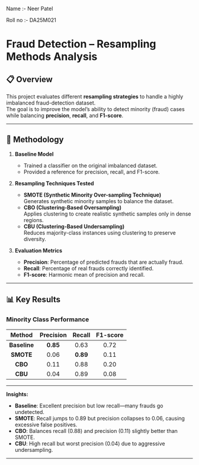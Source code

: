 Name :- Neer Patel

Roll no :- DA25M021

# Fraud Detection – Resampling Methods Analysis

## 📋 Overview
This project evaluates different **resampling strategies** to handle a highly imbalanced fraud-detection dataset.  
The goal is to improve the model’s ability to detect minority (fraud) cases while balancing **precision**, **recall**, and **F1-score**.

---


## 🧮 Methodology
1. **Baseline Model**  
   - Trained a classifier on the original imbalanced dataset.
   - Provided a reference for precision, recall, and F1-score.

2. **Resampling Techniques Tested**  
   - **SMOTE (Synthetic Minority Over-sampling Technique)**  
     Generates synthetic minority samples to balance the dataset.
   - **CBO (Clustering-Based Oversampling)**  
     Applies clustering to create realistic synthetic samples only in dense regions.
   - **CBU (Clustering-Based Undersampling)**  
     Reduces majority-class instances using clustering to preserve diversity.

3. **Evaluation Metrics**  
   - **Precision**: Percentage of predicted frauds that are actually fraud.
   - **Recall**: Percentage of real frauds correctly identified.
   - **F1-score**: Harmonic mean of precision and recall.

---

## 📊 Key Results

### Minority Class Performance

| Method | Precision | Recall | F1-score |
|:------:|:--------:|:------:|:-------:|
| **Baseline** | **0.85** | 0.63 | 0.72 |
| **SMOTE**   | 0.06 | **0.89** | 0.11 |
| **CBO**     | 0.11 | 0.88 | 0.20 |
| **CBU**     | 0.04 | 0.89 | 0.08 |

---

**Insights:**
- **Baseline**: Excellent precision but low recall—many frauds go undetected.
- **SMOTE**: Recall jumps to 0.89 but precision collapses to 0.06, causing excessive false positives.
- **CBO**: Balances recall (0.88) and precision (0.11) slightly better than SMOTE.
- **CBU**: High recall but worst precision (0.04) due to aggressive undersampling.

---
